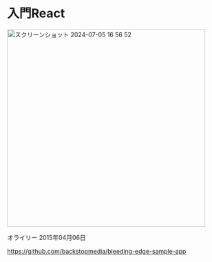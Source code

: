 # 入門React

<img width="460" alt="スクリーンショット 2024-07-05 16 56 52" src="https://github.com/demiko2014/nyumon-react/assets/17314376/7d10b5cf-c56f-4b44-8ba3-83ff11bd4fc0">

オライリー
2015年04月06日

https://github.com/backstopmedia/bleeding-edge-sample-app
